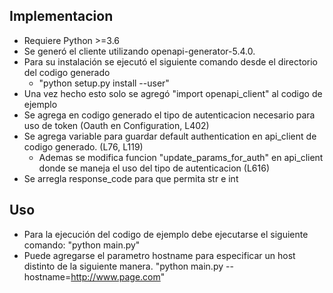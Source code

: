 ## Implementacion

- Requiere Python >=3.6
- Se generó el cliente utilizando openapi-generator-5.4.0.
- Para su instalación se ejecutó el siguiente comando desde el directorio del codigo generado
  - "python setup.py install --user"
- Una vez hecho esto solo se agregó "import openapi_client" al codigo de ejemplo
- Se agrega en codigo generado el tipo de autenticacion necesario para uso de token (Oauth en Configuration, L402)
- Se agrega variable para guardar default authentication en api_client de codigo generado. (L76, L119)
  - Ademas se modifica funcion "update_params_for_auth" en api_client donde se maneja el uso del tipo de autenticacion (L616)
- Se arregla response_code para que permita str e int

## Uso

- Para la ejecución del codigo de ejemplo debe ejecutarse el siguiente comando:
  "python main.py"
- Puede agregarse el parametro hostname para especificar un host distinto de la siguiente manera.
  "python main.py --hostname=http://www.page.com"

